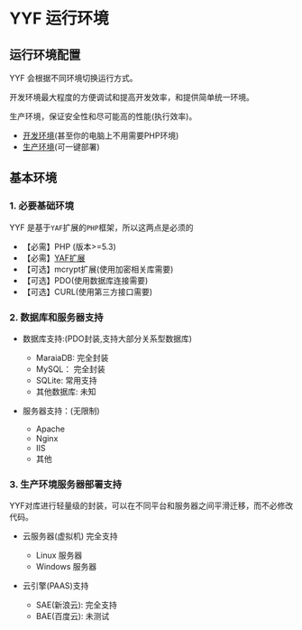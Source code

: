YYF 运行环境
============

运行环境配置
---------
YYF 会根据不同环境切换运行方式。

开发环境最大程度的方便调试和提高开发效率，和提供简单统一环境。

生产环境，保证安全性和尽可能高的性能(执行效率)。

* [开发环境](develop.md)(甚至你的电脑上不用需要PHP环境)
* [生产环境](yyf-in-server.md)(可一键部署)


基本环境
------

### 1. 必要基础环境
YYF 是基于`YAF`扩展的`PHP`框架，所以这两点是必须的
* 【必需】PHP (版本>=5.3) 
* 【必需】[YAF扩展](http://pecl.php.net/package/yaf)
* 【可选】mcrypt扩展(使用加密相关库需要)
* 【可选】PDO(使用数据库连接需要)
* 【可选】CURL(使用第三方接口需要)


### 2. 数据库和服务器支持

- 数据库支持:(PDO封装,支持大部分关系型数据库)
    * MaraiaDB: 完全封装
    * MySQL：   完全封装
    * SQLite:   常用支持
    * 其他数据库:    未知

- 服务器支持：(无限制)
    * Apache
    * Nginx
    * IIS
    * 其他


### 3. 生产环境服务器部署支持
YYF对库进行轻量级的封装，可以在不同平台和服务器之间平滑迁移，而不必修改代码。

- 云服务器(虚拟机) 完全支持
    * Linux 服务器
    * Windows 服务器

- 云引擎(PAAS)支持
    * SAE(新浪云): 完全支持
    * BAE(百度云): 未测试
